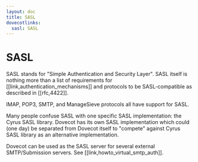 ```yaml
---
layout: doc
title: SASL
dovecotlinks:
  sasl: SASL
---
```


# SASL

SASL stands for "Simple Authentication and Security Layer". SASL itself is
nothing more than a list of requirements for
[[link,authentication_mechanisms]] and protocols to be SASL-compatible as
described in [[rfc,4422]].

IMAP, POP3, SMTP, and ManageSieve protocols all have support for SASL.

Many people confuse SASL with one specific SASL implementation: the Cyrus SASL
library. Dovecot has its own SASL implementation which could (one day) be
separated from Dovecot itself to "compete" against Cyrus SASL library as an
alternative implementation.

Dovecot can be used as the SASL server for several external SMTP/Submission
servers.  See [[link,howto_virtual_smtp_auth]].
